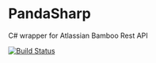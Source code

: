 # PandaSharp
C# wrapper for Atlassian Bamboo Rest API

[![Build Status](https://ci.appveyor.com/api/projects/status/32r7s2skrgm9ubva/branch/master?svg=true)](https://ci.appveyor.com/project/Metablex/pandasharp)

